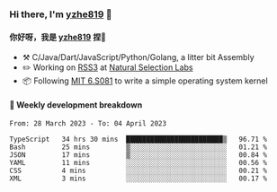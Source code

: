 ### Hi there, I'm [yzhe819](https://github.com/yzhe819) 👋

#### 你好呀，我是 [yzhe819](https://github.com/yzhe819) 捏👋

- :hammer_and_pick: C/Java/Dart/JavaScript/Python/Golang, a litter bit Assembly
- :pencil2: Working on [RSS3](https://github.com/NaturalSelectionLabs/RSS3) at [Natural Selection Labs](https://github.com/NaturalSelectionLabs)
- 📦 Following [MIT 6.S081](https://pdos.csail.mit.edu/6.S081/2020/) to write a simple operating system kernel



#### 📝 Weekly development breakdown

<!--START_SECTION:waka-->

```text
From: 28 March 2023 - To: 04 April 2023

TypeScript   34 hrs 30 mins  ████████████████████████▒   96.71 %
Bash         25 mins         ▒░░░░░░░░░░░░░░░░░░░░░░░░   01.21 %
JSON         17 mins         ▒░░░░░░░░░░░░░░░░░░░░░░░░   00.84 %
YAML         11 mins         ░░░░░░░░░░░░░░░░░░░░░░░░░   00.56 %
CSS          4 mins          ░░░░░░░░░░░░░░░░░░░░░░░░░   00.21 %
XML          3 mins          ░░░░░░░░░░░░░░░░░░░░░░░░░   00.17 %
```

<!--END_SECTION:waka-->



